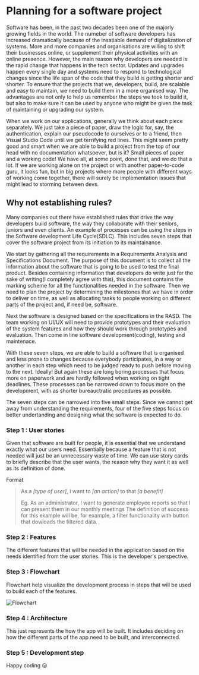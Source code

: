 
# Planning for a software project

Software has been, in the past two decades been one of the majorly growing fields in the world. The numeber of software developers has increased dramatically because of the insatiable demand of digitalization of systems. More and more companies and organisations are willing to shift their businesses online, or supplement their physical activities with an online presence. However, the main reason why developers are needed is the rapid change that happens in the tech sector. Updates and upgrades happen every single day and systems need to respond to technological changes since the life span of the code that they build is getting shorter and shorter. To ensure that the projects that we, developers, build, are scalable and easy to maintain, we need to build them in a more organised way. The advantages are not only to help us remember the steps we took to build it, but also to make sure it can be used by anyone who might be given the task of maintaining or upgrading our system. 

When we work on our applications, generally we think about each piece separately. We just take a piece of paper, draw the logic for, say, the authentication, explain our pseudocode to ourselves or to a friend, then Visual Studio Code until we get terrifying red lines. This might seem pretty good and smart when we are able to build a project from the top of our head with no documentation whatsoever, but is it?  Small pieces of paper and a working code! We have all, at some point, done that, and we do that a lot. If we are working alone on the project or with another paper-to-code guru, it looks fun, but in big projects where more people with different ways of working come together, there will surely be implementation issues that might lead to storming between devs. 


## Why not establishing rules?

Many companies out there have established rules that drive the way developers build software, the way they collaborate with their seniors, juniors and even clients. An example of processes can be using the steps in the Software development Life Cycle(SDLC). This includes seven steps that cover the software project from its initiation to its maintainance. 

We start by gathering all the requirements in a Requirements Analysis and Specifications Document. The purpose of this document is to collect all the information about the software that is going to be used to test the final product. Besides containing information that developers do write just for the sake of writing(I completely agree with this), this document contains the marking scheme for all the functionalities needed in the software. Then we need to plan the project by determining the milestones that we have in order to deliver on time, as well as allocating tasks to people working on different parts of the project and, if need be, software. 

Next the software is designed based on the specifications in the RASD. The team working on UI/UX will need to provide prototypes and their evaluation of the system features and how they should work through prototypes and evaluation.  Then come in line software development(coding), testing and maintenace.

With these seven steps, we are able to build a software that is organised and less prone to changes because everybody participates, in a way or another in each step which need to be judged ready to push before moving to the next. Ideally! But again these are long boring processes that focus more on paperwork and are hardly followed when working on tight deadlines. These processes can be narrowed down to focus more on the development, with as shorter bureauctratic procedures as possible. 

The seven steps can be narrowed into five small steps. Since we cannot get away from understanding the requirements, four of the five steps focus on better undertanding and designing what the software is expected to do. 

### Step 1 : User stories

Given that software are built for people, it is essential that we understand exactly what our users need. Essentially because a feature that is not needed will just be an unnecessary waste of time. We can use story cards to briefly describe that the user wants, the reason why they want it as well as its definition of done.

Format
> As a _[type of user]_, I want to _[an action]_ to that _[a benefit]_
>
> Eg. As an administrator, I want to generate employee reports so that I can present them in our monthly meetings
> The definition of success for this example will be, for example, a filter functionality with button that dowloads the filtered data.
>


### Step 2 : Features

The different features that will be needed in the application based on the needs identified from the user stories. This is the developer's perspective.

### Step 3 : Flowchart

Flowchart help visualize the development process in steps that will be used to build each of the features.

![Flowchart](https://github.com/Scholaa/100DaysJavascript/blob/main/DAY50/Screenshot%20from%202022-12-08%2011-28-39.png)

### Step 4 : Architecture

This just represents the how the app will be built. It includes deciding on how the different parts of the app need to be built, and interconnected.

### Step 5 : Development step

Happy coding :unamused:

